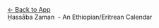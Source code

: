 <nav class="navbar is-light">
<div class="navbar-brand">
<div class="navbar-item">
<a href="/" class="button is-small is-info">&larr; Back to App</a>
</div>
<div class="navbar-item">
Ḥassāba Zaman
<span class="is-hidden-mobile">&nbsp;- An Ethiopian/Eritrean Calendar</span>
</div>
</div>
</nav>